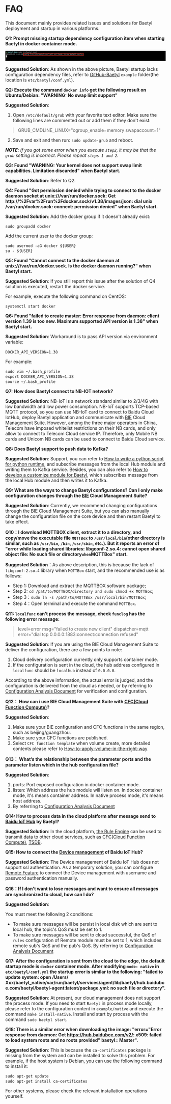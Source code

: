 # FAQ

This document mainly provides related issues and solutions for Baetyl deployment and startup in various platforms.

**Q1: Prompt missing startup dependency configuration item when starting Baetyl in docker container mode.**

![Picture](images/faq/docker-engine-conf-miss.png)

**Suggested Solution**: As shown in the above picture, Baetyl startup lacks configuration dependency files, refer to [GitHub-Baetyl](https://github.com/baetyl/baetyl) `example` folder(the location is `etc/baetyl/conf.yml`).

**Q2: Execute the command `docker info` get the following result on Ubuntu/Debian: "WARNING: No swap limit support"**

**Suggested Solution**:

1. Open `/etc/default/grub` with your favorite text editor. Make sure the following lines are commented out or add them if they don't exist:

> GRUB_CMDLINE_LINUX="cgroup_enable=memory swapaccount=1"

2. Save and exit and then run: `sudo update-grub` and reboot.

_**NOTE**: If you got some error when you execute `step2`, it may be that the `grub` setting is incorrect. Please repeat `steps 1 and 2`._

**Q3: Found "WARNING: Your kernel does not support swap limit capabilities. Limitation discarded" when Baetyl start.**

**Suggested Solution**: Refer to Q2.

**Q4: Found "Got permission denied while trying to connect to the docker daemon socket at unix:///var/run/docker.sock: Get http://%2Fvar%2Frun%2Fdocker.sock/v1.38/images/json: dial unix /var/run/docker.sock: connect: permission denied" when Baetyl start.**

**Suggested Solution**: Add the docker group if it doesn't already exist:

```shell
sudo groupadd docker
```

Add the current user to the docker group:

```shell
sudo usermod -aG docker ${USER}
su - ${USER}
```

**Q5: Found "Cannot connect to the docker daemon at unix:///var/run/docker.sock. Is the docker daemon running?" when Baetyl start.**

**Suggested Solution**: If you still report this issue after the solution of Q4 solution is executed, restart the docker service.

For example, execute the following command on CentOS:

```shell
systemctl start docker
```

**Q6: Found "failed to create master: Error response from daemon: client version 1.39 is too new. Maximum supported API version is 1.38" when Baetyl start.**

**Suggested Solution**: Workaround is to pass API version via environment variable:

`DOCKER_API_VERSION=1.38`

For example:

```shell
sudo vim ~/.bash_profile
export DOCKER_API_VERSION=1.38
source ~/.bash_profile
```

**Q7: How does Baetyl connect to NB-IOT network?**

**Suggested Solution**: NB-IoT is a network standard similar to 2/3/4G with low bandwidth and low power consumption. NB-IoT supports TCP-based MQTT protocol, so you can use NB-IoT card to connect to Baidu Cloud IotHub, deploy Baetyl application and communicate with [BIE](https://cloud.baidu.com/product/bie.html) Cloud Management Suite. However, among the three major operators in China, Telecom have imposed whitelist restrictions on their NB cards, and only allow to connect to Telecom Cloud service IP. Therefore, only Mobile NB cards and Unicom NB cards can be used to connect to Baidu Cloud service.

**Q8: Does Baetyl support to push data to Kafka?**

**Suggested Solution**: Support, you can refer to [How to write a python script for python runtime](https://docs.baetyl.io/en/latest/develop/How-to-write-a-python-script-for-python-runtime.html), and subscribe messages from the local Hub module and writing them to Kafka service. Besides, you can also refer to [How to develop a customize module for Baetyl](https://docs.baetyl.io/en/latest/develop/How-to-develop-a-customize-module.html), which subscribes message from the local Hub module and then writes it to Kafka.

**Q9: What are the ways to change Baetyl configurations? Can I only make configuration changes through the [BIE](https://cloud.baidu.com/product/bie.html) Cloud Management Suite?**

**Suggested Solution**: Currently, we recommend changing configurations through the BIE Cloud Management Suite, but you can also manually change the configuration file on the core device and then restart Baetyl to take effect.

**Q10：I download MQTTBOX client, extract it to a directory, and copy/move the executable file `MQTTBox` to `/usr/local/bin`(other directory is similar, such as `/usr/bin`, `/bin`, `/usr/sbin`, etc.). But it reports an error of "error while loading shared libraries: libgconf-2.so.4: cannot open shared object file: No such file or directory` when `MQTTBox" start.**

**Suggested Solution**：As above description, this is because the lack of `libgconf-2.so.4` library when `MQTTBox` start, and the recommended use is as follows:

- Step 1: Download and extract the MQTTBOX software package;
- Step 2: `cd /pat/to/MQTTBOX/directory and sudo chmod +x MQTTBox`;
- Step 3：`sudo ln -s /path/to/MQTTBox /usr/local/bin/MQTTBox`;
- Step 4：Open terminal and execute the command `MQTTBox`.

**Q11: `localfunc` can't process the message, check `funclog` has the following error message:**

> level=error msg="failed to create new client" dispatcher=mqtt error="dial tcp 0.0.0.0:1883:connect:connection refused"

**Suggested Solution**: If you are using the BIE Cloud Management Suite to deliver the configuration, there are a few points to note:

1. Cloud delivery configuration currently only supports container mode.
2. If the configuration is sent in the cloud, the hub address configured in `localfunc` should be `localhub` instead of `0.0.0.0`.

According to the above information, the actual error is judged, and the configuration is delivered from the cloud as needed, or by referring to [Configuration Analysis Document](https://docs.baetyl.io/en/latest/guides/Config-interpretation.html) for verification and configuration.

**Q12： How can i use BIE Cloud Management Suite with [CFC(Cloud Function Compute)](https://cloud.baidu.com/product/cfc.html)?**

**Suggested Solution**:

1. Make sure your BIE configuration and CFC functions in the same region, such as beijing/guangzhou.
2. Make sure your CFC functions are published.
3. Select `CFC function template` when volume create, more detailed contents please refer to [How-to-apply-volume-in-the-right-way](https://cloud.baidu.com/doc/BIE/s/Cjzdn8xig)

**Q13： What‘s the relationship between the parameter ports and the parameter listen which in the hub configuration file?**

**Suggested Solution**:

1. ports: Port exposed configuration in docker container mode.
2. listen: Which address the hub module will listen on. In docker container mode, it's means container address. In native process mode, it's means host address.
3. By referring to [Configuration Analysis Document](https://docs.baetyl.io/en/latest/guides/Config-interpretation.html)

**Q14: How to process data in the cloud platform after message send to [Baidu IoT Hub](https://cloud.baidu.com/product/iot.html) by Baetyl?**

**Suggested Solution**:
In the cloud platform, [the Rule Engine](https://cloud.baidu.com/product/re.html) can be used to transmit data to other cloud services, such as [CFC(Cloud Function Compute)](https://cloud.baidu.com/product/cfc.html), [TSDB](https://cloud.baidu.com/product/tsdb.html).

**Q15: How to connect the [Device management](https://cloud.baidu.com/doc/IOT/GettingStarted.html#.E5.88.9B.E5.BB.BA.E7.89.A9.E6.A8.A1.E5.9E.8B) of Baidu IoT Hub?**

**Suggested Solution**:
The Device management of Baidu IoT Hub does not support ssl authentication. As a temporary solution, you can configure [Remote Feature](https://docs.baetyl.io/en/latest/guides/Message-synchronize-with-iothub-through-remote-module.html) to connect the Device management with username and password authentication manually.

**Q16：If I don't want to lose messages and want to ensure all messages are synchronized to cloud, how can I do?**

**Suggested Solution**:

You must meet the following 2 conditions:

- To make sure messages will be persist in local disk which are sent to local hub, the topic's QoS must be set to 1.
- To make sure messages will be sent to cloud successful, the QoS of `rules` configuration of Remote module must be set to 1, which includes remote sub's QoS and the pub's QoS. By referring to [Configuration Analysis Document](https://docs.baetyl.io/en/latest/guides/Config-interpretation.html)

**Q17: After the configuration is sent from the cloud to the edge, the default startup mode is `docker` container mode. After modifying `mode: native` in `etc/baetyl/conf.yml` the startup error is similar to the following: "failed to update system: open /Users/ Xxx/baetyl_native/var/run/baetyl/services/agent/lib/baetyl/hub.baidubce.com/baetyl/baetyl-agent:latest/package.yml: no such file or directory".**

**Suggested Solution**: At present, our cloud management does not support the process mode. If you need to start `Baetyl` in process mode locally, please refer to the configuration content in `example/native` and execute the command `make install-native`. Install and start by process with the command `sudo baetyl start`.

**Q18: There is a similar error when downloading the image: "error="Error response from daemon: Get https://hub.baidubce.com/v2/: x509: failed to load system roots and no roots provided" baetyl= Master".**

**Suggested Solution**: This is because the `ca-certificates` package is missing from the system and can be installed to solve this problem.
For example, if the host system is Debian, you can use the following command to install it:

```shell
sudo apt-get update
sudo apt-get install ca-certificates
```

For other systems, please check the relevant installation operations yourself.
